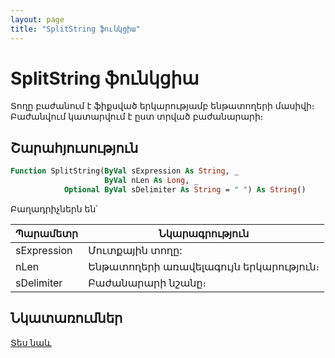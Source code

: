 ```yaml
---
layout: page
title: "SplitString ֆունկցիա"
---
```


# SplitString ֆունկցիա

Տողը բաժանում է ֆիքսված երկարությամբ ենթատողերի մասիվի։ 
Բաժանվում կատարվում է ըստ տրված բաժանարարի։

## Շարահյուսություն

``` vb
Function SplitString(ByVal sExpression As String, _
                     ByVal nLen As Long, _
            Optional ByVal sDelimiter As String = " ") As String()
```

Բաղադրիչներն են՝

| Պարամետր | Նկարագրություն |
|--|--|
| sExpression | Մուտքային տողը: |
| nLen | Ենթատողերի առավելագույն երկարություն։ |
| sDelimiter | Բաժանարարի նշանը։ |

## Նկատառումներ

[Տես նաև](../../functions.html)
